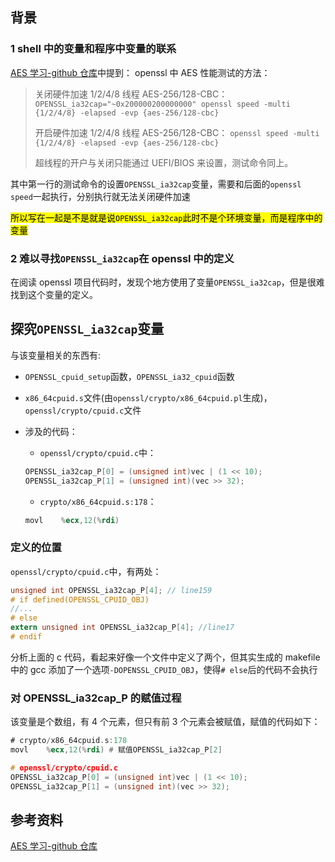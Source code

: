## 背景

### 1 shell 中的变量和程序中变量的联系

[AES 学习-github 仓库](https://github.com/matt-wu/AES/)中提到：
openssl 中 AES 性能测试的方法：

> 关闭硬件加速 1/2/4/8 线程 AES-256/128-CBC：
> `OPENSSL_ia32cap="~0x200000200000000" openssl speed -multi {1/2/4/8} -elapsed -evp {aes-256/128-cbc}`
>
> 开启硬件加速 1/2/4/8 线程 AES-256/128-CBC：
> `openssl speed -multi {1/2/4/8} -elapsed -evp {aes-256/128-cbc}`
>
> 超线程的开户与关闭只能通过 UEFI/BIOS 来设置，测试命令同上。

其中第一行的测试命令的设置`OPENSSL_ia32cap`变量，需要和后面的`openssl speed`一起执行，分别执行就无法关闭硬件加速

<mark>所以写在一起是不是就是说`OPENSSL_ia32cap`此时不是个环境变量，而是程序中的变量</mark>

### 2 难以寻找`OPENSSL_ia32cap`在 openssl 中的定义

在阅读 openssl 项目代码时，发现个地方使用了变量`OPENSSL_ia32cap`，但是很难找到这个变量的定义。

## 探究`OPENSSL_ia32cap`变量

与该变量相关的东西有:

- `OPENSSL_cpuid_setup`函数，`OPENSSL_ia32_cpuid`函数
- `x86_64cpuid.s`文件(由`openssl/crypto/x86_64cpuid.pl`生成)，`openssl/crypto/cpuid.c`文件
- 涉及的代码：

  - `openssl/crypto/cpuid.c`中：

  ```c
  OPENSSL_ia32cap_P[0] = (unsigned int)vec | (1 << 10);
  OPENSSL_ia32cap_P[1] = (unsigned int)(vec >> 32);
  ```

  - `crypto/x86_64cpuid.s:178`：

  ```asm
  movl    %ecx,12(%rdi)
  ```

### 定义的位置

`openssl/crypto/cpuid.c`中，有两处：

```c
unsigned int OPENSSL_ia32cap_P[4]; // line159
# if defined(OPENSSL_CPUID_OBJ)
//...
# else
extern unsigned int OPENSSL_ia32cap_P[4]; //line17
# endif
```

分析上面的 c 代码，看起来好像一个文件中定义了两个，但其实生成的 makefile 中的 gcc 添加了一个选项`-DOPENSSL_CPUID_OBJ`，使得`# else`后的代码不会执行

### 对 OPENSSL_ia32cap_P 的赋值过程

该变量是个数组，有 4 个元素，但只有前 3 个元素会被赋值，赋值的代码如下：

```asm
# crypto/x86_64cpuid.s:178
movl    %ecx,12(%rdi) # 赋值OPENSSL_ia32cap_P[2]
```

```c
# openssl/crypto/cpuid.c
OPENSSL_ia32cap_P[0] = (unsigned int)vec | (1 << 10);
OPENSSL_ia32cap_P[1] = (unsigned int)(vec >> 32);
```

## 参考资料

[AES 学习-github 仓库](https://github.com/matt-wu/AES/)
